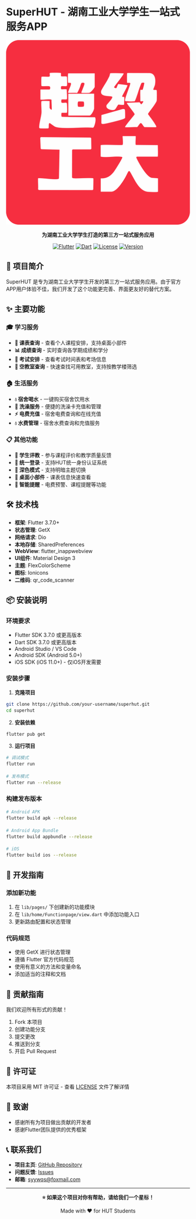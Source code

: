 # SuperHUT - 湖南工业大学学生一站式服务APP

<div align="center">

![SuperHUT Logo](assets/icon/logo.png)

**为湖南工业大学学生打造的第三方一站式服务应用**

[![Flutter](https://img.shields.io/badge/Flutter-3.7.0+-blue.svg)](https://flutter.dev/)
[![Dart](https://img.shields.io/badge/Dart-3.7.0+-blue.svg)](https://dart.dev/)
[![License](https://img.shields.io/badge/GPL-3.0-green.svg)](LICENSE)
[![Version](https://img.shields.io/badge/Version-1.0.6-brightgreen.svg)](pubspec.yaml)

</div>

## 📱 项目简介

SuperHUT 是专为湖南工业大学学生开发的第三方一站式服务应用。由于官方APP用户体验不佳，我们开发了这个功能更完善、界面更友好的替代方案。

## ✨ 主要功能

### 🎓 学习服务
- **📅 课表查询** - 查看个人课程安排，支持桌面小部件
- **📊 成绩查询** - 实时查询各学期成绩和学分
- **📝 考试安排** - 查看考试时间表和考场信息
- **🏫 空教室查询** - 快速查找可用教室，支持按教学楼筛选

### 🏠 生活服务
- **💧 宿舍喝水** - 一键购买宿舍饮用水
- **🚿 洗澡服务** - 便捷的洗澡卡充值和管理
- **⚡ 电费充值** - 宿舍电费查询和在线充值
- **💧 水费管理** - 宿舍水费查询和充值服务

### 📋 其他功能
- **📝 学生评教** - 参与课程评价和教学质量反馈
- **🔐 统一登录** - 支持HUT统一身份认证系统
- **🌙 深色模式** - 支持明暗主题切换
- **📱 桌面小部件** - 课表信息快速查看
- **🔔 智能提醒** - 电费预警、课程提醒等功能

## 🛠️ 技术栈

- **框架**: Flutter 3.7.0+
- **状态管理**: GetX
- **网络请求**: Dio
- **本地存储**: SharedPreferences
- **WebView**: flutter_inappwebview
- **UI组件**: Material Design 3
- **主题**: FlexColorScheme
- **图标**: Ionicons
- **二维码**: qr_code_scanner

## 📦 安装说明

### 环境要求
- Flutter SDK 3.7.0 或更高版本
- Dart SDK 3.7.0 或更高版本
- Android Studio / VS Code
- Android SDK (Android 5.0+)
- iOS SDK (iOS 11.0+) - 仅iOS开发需要

### 安装步骤

1. **克隆项目**
```bash
git clone https://github.com/your-username/superhut.git
cd superhut
```

2. **安装依赖**
```bash
flutter pub get
```

3. **运行项目**
```bash
# 调试模式
flutter run

# 发布模式
flutter run --release
```

### 构建发布版本

```bash
# Android APK
flutter build apk --release

# Android App Bundle
flutter build appbundle --release

# iOS
flutter build ios --release

```

## 🚀 开发指南

### 添加新功能
1. 在 `lib/pages/` 下创建新的功能模块
2. 在 `lib/home/Functionpage/view.dart` 中添加功能入口
3. 更新路由配置和状态管理

### 代码规范
- 使用 GetX 进行状态管理
- 遵循 Flutter 官方代码规范
- 使用有意义的方法和变量命名
- 添加适当的注释和文档

## 🤝 贡献指南

我们欢迎所有形式的贡献！

1. Fork 本项目
2. 创建功能分支
3. 提交更改
4. 推送到分支
5. 开启 Pull Request

## 📄 许可证

本项目采用 MIT 许可证 - 查看 [LICENSE](https://github.com/cc2562/superhut/blob/master/LICENSE) 文件了解详情

## 🙏 致谢

- 感谢所有为项目做出贡献的开发者
- 感谢Flutter团队提供的优秀框架

## 📞 联系我们

- **项目主页**: [GitHub Repository](https://github.com/cc2562/superhut)
- **问题反馈**: [Issues](https://github.com/cc2562/superhut/issues)
- **邮箱**: syywqs@foxmail.com



---

<div align="center">

**⭐ 如果这个项目对你有帮助，请给我们一个星标！**

Made with ❤️ for HUT Students
</div>
